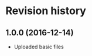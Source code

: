 Revision history
=======================================


1.0.0 (2016-12-14)
---------------------------------------

* Uploaded basic files
